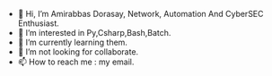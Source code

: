 - 👋 Hi, I’m Amirabbas Dorasay, Network, Automation And CyberSEC Enthusiast.
- 👀 I’m interested in Py,Csharp,Bash,Batch.
- 🌱 I’m currently learning them.
- 💞️ I’m not looking for collaborate.
- 📫 How to reach me : my email.
